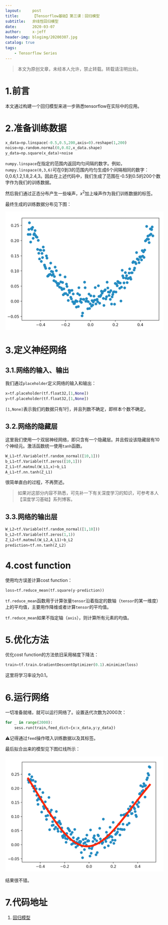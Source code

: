 ```yaml
---
layout:     post
title:      【Tensorflow基础】第三课：回归模型
subtitle:   非线性回归模型
date:       2020-03-07
author:     x-jeff
header-img: blogimg/20200307.jpg
catalog: true
tags:
    - Tensorflow Series
---
```

>本文为原创文章，未经本人允许，禁止转载。转载请注明出处。

# 1.前言

本文通过构建一个回归模型来进一步熟悉tensorflow在实际中的应用。

# 2.准备训练数据

```python
x_data=np.linspace(-0.5,0.5,200,axis=0).reshape(1,200)
noise=np.random.normal(0,0.02,x_data.shape)
y_data=np.square(x_data)+noise
```

`numpy.linspace`在指定的范围内返回均匀间隔的数字。例如，`numpy.linspace(0,3,6)`可在0到3的范围内均匀生成6个间隔相同的数字：0,0.6,1.2,1.8,2.4,3。因此在上述代码中，我们生成了范围在-0.5到0.5的200个数字作为我们的训练数据。

然后我们通过正态分布产生一些噪声，$x^2$加上噪声作为我们训练数据的标签。

最终生成的训练数据分布见下图：

![](https://github.com/x-jeff/BlogImage/raw/master/TensorflowSeries/Lesson3/3x1.png)

# 3.定义神经网络

## 3.1.网络的输入、输出

我们通过`placeholder`定义网络的输入和输出：

```python
x=tf.placeholder(tf.float32,[1,None])
y=tf.placeholder(tf.float32,[1,None])
```

`[1,None]`表示我们的数据只有1行，并且列数不确定，即样本个数不确定。

## 3.2.网络的隐藏层

这里我们使用一个双层神经网络，即只含有一个隐藏层。并且假设该隐藏层有10个神经元。激活函数统一使用`tanh`函数。

```python
W_L1=tf.Variable(tf.random_normal([10,1]))
b_L1=tf.Variable(tf.zeros([10,1]))
Z_L1=tf.matmul(W_L1,x)+b_L1
A_L1=tf.nn.tanh(Z_L1)
```

很简单直白的过程，不再赘述。

>如果对这部分内容不熟悉，可先补一下有关深度学习的知识，可参考本人【深度学习基础】系列博客。

## 3.3.网络的输出层

```python
W_L2=tf.Variable(tf.random_normal([1,10]))
b_L2=tf.Variable(tf.zeros(1,1))
Z_L2=tf.matmul(W_L2,A_L1)+b_L2
prediction=tf.nn.tanh(Z_L2)
```

# 4.cost function

使用均方误差计算cost function：

```python
loss=tf.reduce_mean(tf.square(y-prediction))
```

`tf.reduce_mean`函数用于计算张量`tensor`沿着指定的数轴（`tensor`的某一维度）上的平均值，主要用作降维或者计算`tensor`的平均值。

`tf.reduce_mean`如果不指定轴（`axis`），则计算所有元素的均值。

# 5.优化方法

优化cost function的方法依旧采用梯度下降法：

```python
train=tf.train.GradientDescentOptimizer(0.1).minimize(loss)
```

这里将学习率设为0.1。

# 6.运行网络

一切准备就绪，就可以运行网络了。设置迭代次数为2000次：

```python
for _ in range(2000):
	sess.run(train,feed_dict={x:x_data,y:y_data})
```

⚠️记得通过`feed`操作喂入训练数据以及其标签。

最后拟合出来的模型见下图红线所示：

![](https://github.com/x-jeff/BlogImage/raw/master/TensorflowSeries/Lesson3/3x2.png)

结果很不错。

# 7.代码地址

1. [回归模型](https://github.com/x-jeff/Tensorflow_Code_Demo/tree/master/Demo2)